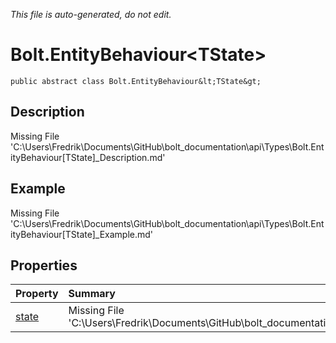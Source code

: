 *This file is auto-generated, do not edit.*

# Bolt.EntityBehaviour&lt;TState&gt;
`public abstract class Bolt.EntityBehaviour&lt;TState&gt;`
## Description
Missing File 'C:\Users\Fredrik\Documents\GitHub\bolt_documentation\api\Types\Bolt.EntityBehaviour[TState]_Description.md'
## Example
Missing File 'C:\Users\Fredrik\Documents\GitHub\bolt_documentation\api\Types\Bolt.EntityBehaviour[TState]_Example.md'
## Properties
| Property | Summary |
|:-----|:--------|
|[state](Bolt.EntityBehaviour&lt;TState&gt;/P/state.md)|Missing File 'C:\Users\Fredrik\Documents\GitHub\bolt_documentation\api\Types\Bolt.EntityBehaviour[TState]\P\state_Summary.md'|
